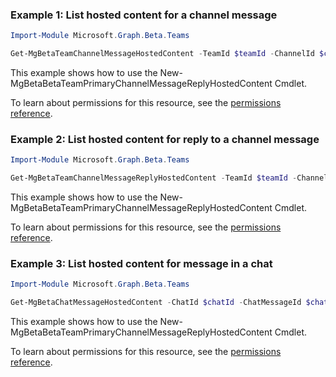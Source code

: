 ### Example 1: List hosted content for a channel message

```powershellImport-Module Microsoft.Graph.Beta.Teams

Get-MgBetaTeamChannelMessageHostedContent -TeamId $teamId -ChannelId $channelId -ChatMessageId $chatMessageId
```
This example shows how to use the New-MgBetaBetaTeamPrimaryChannelMessageReplyHostedContent Cmdlet.
To learn about permissions for this resource, see the [permissions reference](/graph/permissions-reference).

### Example 2: List hosted content for reply to a channel message

```powershellImport-Module Microsoft.Graph.Beta.Teams

Get-MgBetaTeamChannelMessageReplyHostedContent -TeamId $teamId -ChannelId $channelId -ChatMessageId $chatMessageId -ChatMessageId1 $chatMessageId1
```
This example shows how to use the New-MgBetaBetaTeamPrimaryChannelMessageReplyHostedContent Cmdlet.
To learn about permissions for this resource, see the [permissions reference](/graph/permissions-reference).

### Example 3: List hosted content for message in a chat

```powershellImport-Module Microsoft.Graph.Beta.Teams

Get-MgBetaChatMessageHostedContent -ChatId $chatId -ChatMessageId $chatMessageId
```
This example shows how to use the New-MgBetaBetaTeamPrimaryChannelMessageReplyHostedContent Cmdlet.
To learn about permissions for this resource, see the [permissions reference](/graph/permissions-reference).

